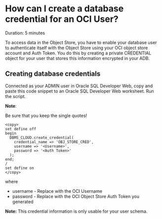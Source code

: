 # How can I create a database credential for an OCI User?
Duration: 5 minutes

To access data in the Object Store, you have to enable your database user to authenticate itself with the Object Store using your OCI object store account and Auth Token. You do this by creating a private CREDENTIAL object for your user that stores this information encrypted in your ADB.

## Creating database credentials

Connected as your ADMIN user in Oracle SQL Developer Web, copy and paste this code snippet to an Oracle SQL Developer Web worksheet. Run the script.

**Note**:

Be sure that you keep the single quotes!

```
<copy>
set define off
begin
  DBMS_CLOUD.create_credential(
    credential_name => 'OBJ_STORE_CRED',
    username => '<Username>',
    password => '<Auth Token>'
  );
end;
/
set define on
</copy>
```
where
- username - Replace <Username> with the OCI Username
- password - Replace <Auth Token> with the OCI Object Store Auth Token you generated

**Note:**
This credential information is only usable for your user schema.

